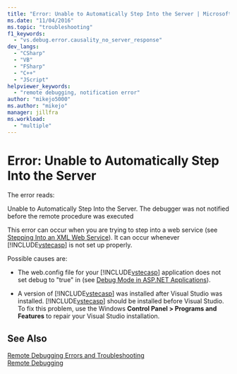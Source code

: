 ```yaml
---
title: "Error: Unable to Automatically Step Into the Server | Microsoft Docs"
ms.date: "11/04/2016"
ms.topic: "troubleshooting"
f1_keywords: 
  - "vs.debug.error.causality_no_server_response"
dev_langs: 
  - "CSharp"
  - "VB"
  - "FSharp"
  - "C++"
  - "JScript"
helpviewer_keywords: 
  - "remote debugging, notification error"
author: "mikejo5000"
ms.author: "mikejo"
manager: jillfra
ms.workload: 
  - "multiple"
---
```

# Error: Unable to Automatically Step Into the Server
The error reads:  
  
 Unable to Automatically Step Into the Server. The debugger was not notified before the remote procedure was executed  
  
 This error can occur when you are trying to step into a web service (see [Stepping Into an XML Web Service](https://msdn.microsoft.com/library/8e67de38-bf5f-41cc-a457-1b88ce63d764)). It can occur whenever [!INCLUDE[vstecasp](../code-quality/includes/vstecasp_md.md)] is not set up properly.  
  
 Possible causes are:  
  
- The web.config file for your [!INCLUDE[vstecasp](../code-quality/includes/vstecasp_md.md)] application does not set debug to "true" in (see [Debug Mode in ASP.NET Applications](../debugger/how-to-enable-debugging-for-aspnet-applications.md)).  
  
- A version of [!INCLUDE[vstecasp](../code-quality/includes/vstecasp_md.md)] was installed after Visual Studio was installed. [!INCLUDE[vstecasp](../code-quality/includes/vstecasp_md.md)] should be installed before Visual Studio. To fix this problem, use the Windows **Control Panel > Programs and Features** to repair your Visual Studio installation.  
  
## See Also  
 [Remote Debugging Errors and Troubleshooting](../debugger/remote-debugging-errors-and-troubleshooting.md)   
 [Remote Debugging](../debugger/remote-debugging.md)